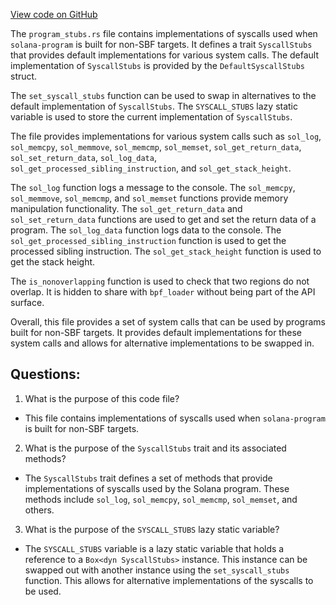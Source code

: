 
[View code on GitHub](https://github.com/solana-labs/solana/blob/master/sdk/program/src/program_stubs.rs)

The `program_stubs.rs` file contains implementations of syscalls used when `solana-program` is built for non-SBF targets. It defines a trait `SyscallStubs` that provides default implementations for various system calls. The default implementation of `SyscallStubs` is provided by the `DefaultSyscallStubs` struct. 

The `set_syscall_stubs` function can be used to swap in alternatives to the default implementation of `SyscallStubs`. The `SYSCALL_STUBS` lazy static variable is used to store the current implementation of `SyscallStubs`. 

The file provides implementations for various system calls such as `sol_log`, `sol_memcpy`, `sol_memmove`, `sol_memcmp`, `sol_memset`, `sol_get_return_data`, `sol_set_return_data`, `sol_log_data`, `sol_get_processed_sibling_instruction`, and `sol_get_stack_height`. 

The `sol_log` function logs a message to the console. The `sol_memcpy`, `sol_memmove`, `sol_memcmp`, and `sol_memset` functions provide memory manipulation functionality. The `sol_get_return_data` and `sol_set_return_data` functions are used to get and set the return data of a program. The `sol_log_data` function logs data to the console. The `sol_get_processed_sibling_instruction` function is used to get the processed sibling instruction. The `sol_get_stack_height` function is used to get the stack height.

The `is_nonoverlapping` function is used to check that two regions do not overlap. It is hidden to share with `bpf_loader` without being part of the API surface.

Overall, this file provides a set of system calls that can be used by programs built for non-SBF targets. It provides default implementations for these system calls and allows for alternative implementations to be swapped in.
## Questions: 
 1. What is the purpose of this code file?
- This file contains implementations of syscalls used when `solana-program` is built for non-SBF targets.

2. What is the purpose of the `SyscallStubs` trait and its associated methods?
- The `SyscallStubs` trait defines a set of methods that provide implementations of syscalls used by the Solana program. These methods include `sol_log`, `sol_memcpy`, `sol_memcmp`, `sol_memset`, and others.

3. What is the purpose of the `SYSCALL_STUBS` lazy static variable?
- The `SYSCALL_STUBS` variable is a lazy static variable that holds a reference to a `Box<dyn SyscallStubs>` instance. This instance can be swapped out with another instance using the `set_syscall_stubs` function. This allows for alternative implementations of the syscalls to be used.
